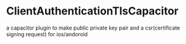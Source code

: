 # ClientAuthenticationTlsCapacitor
a capacitor plugin to make public private key pair and a csr(certificate signing request) for ios/andoroid 

